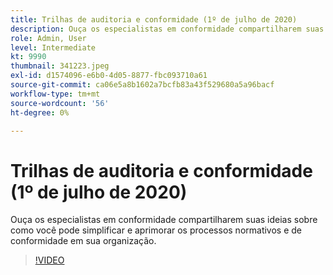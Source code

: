 ```yaml
---
title: Trilhas de auditoria e conformidade (1º de julho de 2020)
description: Ouça os especialistas em conformidade compartilharem suas ideias sobre como você pode simplificar e aprimorar os processos normativos e de conformidade em sua organização.
role: Admin, User
level: Intermediate
kt: 9990
thumbnail: 341223.jpeg
exl-id: d1574096-e6b0-4d05-8877-fbc093710a61
source-git-commit: ca06e5a8b1602a7bcfb83a43f529680a5a96bacf
workflow-type: tm+mt
source-wordcount: '56'
ht-degree: 0%

---
```


# Trilhas de auditoria e conformidade (1º de julho de 2020)

Ouça os especialistas em conformidade compartilharem suas ideias sobre como você pode simplificar e aprimorar os processos normativos e de conformidade em sua organização.

>[!VIDEO](https://video.tv.adobe.com/v/341223/?quality=12&learn=on)
